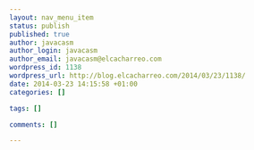 ```yaml
--- 
layout: nav_menu_item
status: publish
published: true
author: javacasm
author_login: javacasm
author_email: javacasm@elcacharreo.com
wordpress_id: 1138
wordpress_url: http://blog.elcacharreo.com/2014/03/23/1138/
date: 2014-03-23 14:15:58 +01:00
categories: []

tags: []

comments: []

---
```

 
